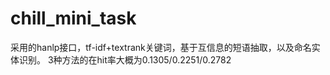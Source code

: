 # chill_mini_task
采用的hanlp接口，tf-idf+textrank关键词，基于互信息的短语抽取，以及命名实体识别。
3种方法的在hit率大概为0.1305/0.2251/0.2782
